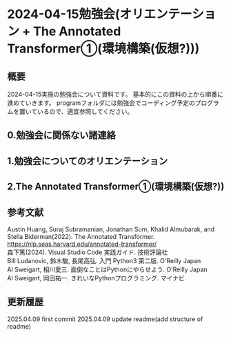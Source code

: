 # 2024-04-15勉強会(オリエンテーション + The Annotated Transformer①(環境構築(仮想?)))
## 概要
2024-04-15実施の勉強会について資料です。
基本的にこの資料の上から順番に進めていきます。
programフォルダには勉強会でコーディング予定のプログラムを置いているので、適宜参照してください。

## 0.勉強会に関係ない諸連絡

## 1.勉強会についてのオリエンテーション

## 2.The Annotated Transformer①(環境構築(仮想?))

## 参考文献
Austin Huang, Suraj Subramanian, Jonathan Sum, Khalid Almubarak, and Stella Biderman(2022). The Annotated Transformer. https://nlp.seas.harvard.edu/annotated-transformer/<br>
森下篤(2024). Visual Studio Code 実践ガイド. 技術評論社<br>
Bill Ludanovic, 鈴木駿, 長尾高弘. 入門 Python3 第二版. O'Reilly Japan<br>
Al Sweigart, 相川愛三. 面倒なことはPythonにやらせよう. O'Reilly Japan<br>
Al Sweigart, 岡田祐一. きれいなPythonプログラミング. マイナビ<br>

## 更新履歴
2025.04.09 first commit
2025.04.09 update readme(add structure of readme)